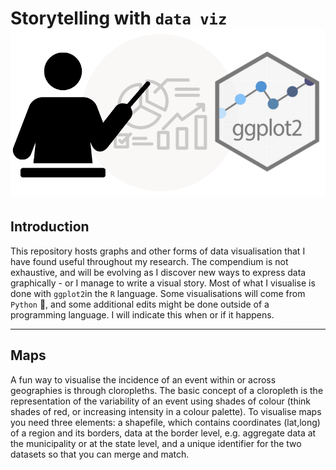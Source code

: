 # Storytelling with `data viz` ![Logo](https://github.com/michelleg06/DataViz/blob/main/images/Storytelling.png)

## Introduction
This repository hosts graphs and other forms of data visualisation that I have found useful throughout my research. The compendium is not exhaustive, and will be evolving as I discover new ways to express data graphically - or I manage to write a visual story. Most of what I visualise is done with `ggplot2`in the `R` language. Some visualisations will come from `Python` 🐍, and some additional edits might be done outside of a programming language. I will indicate this when or if it happens. 

-----

## Maps

A fun way to visualise the incidence of an event within or across geographies is through cloropleths. The basic concept of a cloropleth is the representation of the variability of an event using shades of colour (think shades of red, or increasing intensity in a colour palette). To visualise maps you need three elements: a shapefile, which contains coordinates (lat,long) of a region and its borders, data at the border level, e.g. aggregate data at the municipality or at the state level, and a unique identifier for the two datasets so that you can merge and match. 
